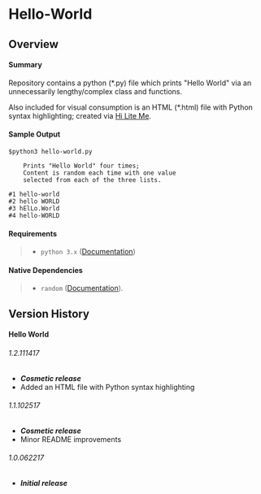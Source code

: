 # Hello-World

## Overview
#### Summary
Repository contains a python (*.py) file which prints "Hello World" via an unnecessarily lengthy/complex class and functions.

Also included for visual consumption is an HTML (*.html) file with Python syntax highlighting; created via [Hi Lite Me](http://hilite.me).

#### Sample Output
   
    $python3 hello-world.py
    
        Prints "Hello World" four times;
        Content is random each time with one value
        selected from each of the three lists.
    
    #1 hello-world
    #2 hello WORLD
    #3 hElLo.World
    #4 hello-WORLD

#### Requirements
> * `python 3.x` ([Documentation](https://www.python.org/downloads/))

#### Native Dependencies
> * `random` ([Documentation](https://docs.python.org/3/library/random.html)).

## Version History
#### Hello World
###### 1.2.111417
- ***Cosmetic release***
- Added an HTML file with Python syntax highlighting

###### 1.1.102517
- ***Cosmetic release***
- Minor README improvements

###### 1.0.062217
- ***Initial release***
